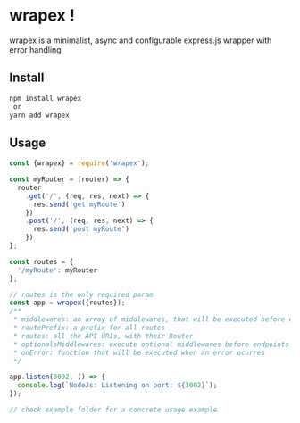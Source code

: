# wrapex !

wrapex is a minimalist, async and configurable express.js wrapper with error handling 

## Install

```bash
npm install wrapex
 or
yarn add wrapex
```

## Usage 
```javascript
const {wrapex} = require('wrapex');

const myRouter = (router) => {
  router
    .get('/', (req, res, next) => {
      res.send('get myRoute')
    })
    .post('/', (req, res, next) => {
      res.send('post myRoute')
    })
};

const routes = {
  '/myRoute': myRouter
};

// routes is the only required param
const app = wrapex({routes});
/**
 * middlewares: an array of middlewares, that will be executed before endpoints
 * routePrefix: a prefix for all routes
 * routes: all the API URIs, with their Router 
 * optionalsMiddlewares: execute optional middlewares before endpoints when the option is passed
 * onError: function that will be executed when an error ocurres
 */

app.listen(3002, () => {
  console.log(`NodeJs: Listening on port: ${3002}`);
});

// check example folder for a concrete usage example
```
